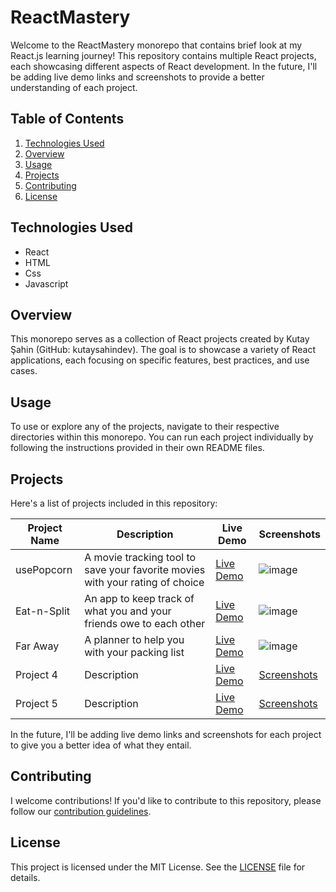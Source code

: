 # ReactMastery

Welcome to the ReactMastery monorepo that contains brief look at my React.js learning journey! This repository contains multiple React projects, each showcasing different aspects of React development. In the future, I'll be adding live demo links and screenshots to provide a better understanding of each project.

## Table of Contents

1. [Technologies Used](#technologies-used)
2. [Overview](#overview)
3. [Usage](#usage)
4. [Projects](#projects)
5. [Contributing](#contributing)
6. [License](#license)

## Technologies Used

- React
- HTML
- Css
- Javascript

## Overview

This monorepo serves as a collection of React projects created by Kutay Şahin (GitHub: kutaysahindev). The goal is to showcase a variety of React applications, each focusing on specific features, best practices, and use cases.

## Usage

To use or explore any of the projects, navigate to their respective directories within this monorepo. You can run each project individually by following the instructions provided in their own README files.

## Projects

Here's a list of projects included in this repository:

| Project Name    | Description   | Live Demo   | Screenshots |
| --------------- | ------------- | ----------- | ----------- |
| usePopcorn       | A movie tracking tool to save your favorite movies with your rating of choice   | [Live Demo](https://use-popcorn-ruby-kappa.vercel.app/) | ![image](https://github.com/kutaysahindev/ReactMastery/assets/79334889/bb21a3f1-2b49-4650-9016-e5069309d40b)
| Eat-n-Split       | An app to keep track of what you and your friends owe to each other   | [Live Demo](https://eat-n-split-project.vercel.app/) | ![image](https://github.com/kutaysahindev/ReactMastery/assets/79334889/75f73668-7a1b-476c-a2b1-54cc6e4ee960)|
| Far Away       | A planner to help you with your packing list   | [Live Demo](https://react-mastery-blush.vercel.app/) | ![image](https://github.com/kutaysahindev/ReactMastery/assets/79334889/2c10ff7e-aa16-4509-ae69-24e00f2deccc)|
| Project 4       | Description   | [Live Demo](#) | [Screenshots](#) |
| Project 5       | Description   | [Live Demo](#) | [Screenshots](#) |

In the future, I'll be adding live demo links and screenshots for each project to give you a better idea of what they entail.

## Contributing

I welcome contributions! If you'd like to contribute to this repository, please follow our [contribution guidelines](CONTRIBUTING.md).

## License

This project is licensed under the MIT License. See the [LICENSE](LICENSE) file for details.
